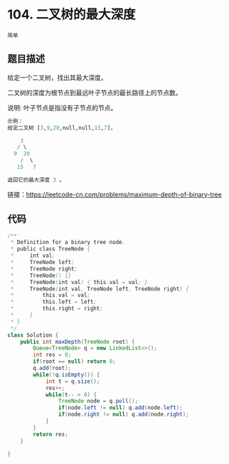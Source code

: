 # 104. 二叉树的最大深度

`简单`

## 题目描述

给定一个二叉树，找出其最大深度。

二叉树的深度为根节点到最远叶子节点的最长路径上的节点数。

说明: 叶子节点是指没有子节点的节点。

```r
示例：
给定二叉树 [3,9,20,null,null,15,7]，

    3
   / \
  9  20
    /  \
   15   7

返回它的最大深度 3 。
```

链接：https://leetcode-cn.com/problems/maximum-depth-of-binary-tree

## 代码

```java
/**
 * Definition for a binary tree node.
 * public class TreeNode {
 *     int val;
 *     TreeNode left;
 *     TreeNode right;
 *     TreeNode() {}
 *     TreeNode(int val) { this.val = val; }
 *     TreeNode(int val, TreeNode left, TreeNode right) {
 *         this.val = val;
 *         this.left = left;
 *         this.right = right;
 *     }
 * }
 */
class Solution {
    public int maxDepth(TreeNode root) {
        Queue<TreeNode> q = new LinkedList<>();
        int res = 0;
        if(root == null) return 0;
        q.add(root);
        while(!q.isEmpty()) {
            int t = q.size();
            res++;
            while(t-- > 0) {
                TreeNode node = q.poll();
                if(node.left != null) q.add(node.left);
                if(node.right != null) q.add(node.right);
            }
        }
        return res;
    }

}

```